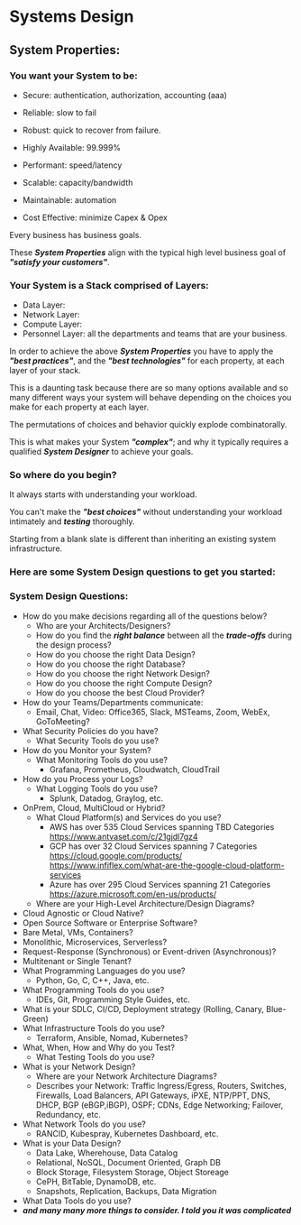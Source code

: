 # Systems Design

## System Properties:
### You want your System to be:

+ Secure: authentication, authorization, accounting (aaa)
+ Reliable: slow to fail

+ Robust:  quick to recover from failure.

+ Highly Available: 99.999%
+ Performant: speed/latency
+ Scalable: capacity/bandwidth
+ Maintainable: automation
+ Cost Effective:  minimize Capex & Opex

Every business has business goals.

These ***System Properties*** align with the typical high level business goal of ***"satisfy your customers"***.

### Your System is a Stack comprised of Layers:

* Data Layer:
* Network Layer:
* Compute Layer:
* Personnel Layer: all the departments and teams that are your business.

In order to achieve the above ***System Properties*** you have to apply the ***"best practices"***, and the ***"best technologies"*** for each property, at each layer of your stack.

This is a daunting task because there are so many options available and so many different ways your system will behave depending on the choices you make for each property at each layer.

The permutations of choices and behavior quickly explode combinatorally.

This is what makes your System ***"complex"***; and why it typically requires a qualified ***System Designer*** to achieve your goals.

### So where do you begin?

It always starts with understanding your workload.

You can't make the ***"best choices"*** without understanding your workload intimately and ***testing*** thoroughly.

Starting from a blank slate is different than inheriting an existing system infrastructure.

### Here are some System Design questions to get you started:

### System Design Questions:

+ How do you make decisions regarding all of the questions below?
  - Who are your Architects/Designers?
  - How do you find the ***right balance*** between all the ***trade-offs*** during the design process?
  - How do you choose the right Data Design?
  - How do you choose the right Database?
  - How do you choose the right Network Design?
  - How do you choose the right Compute Design?
  - How do you choose the best Cloud Provider?
+ How do your Teams/Departments communicate:
  - Email, Chat, Video: Office365, Slack, MSTeams, Zoom, WebEx, GoToMeeting?
+ What Security Policies do you have?
  - What Security Tools do you use?
+ How do you Monitor your System?
  - What Monitoring Tools do you use?
    - Grafana, Prometheus, Cloudwatch, CloudTrail
+ How do you Process your Logs?
  - What Logging Tools do you use?
    - Splunk, Datadog, Graylog, etc.
+ OnPrem, Cloud, MultiCloud or Hybrid?
  - What Cloud Platform(s) and Services do you use?
    - AWS has over 535 Cloud Services spanning TBD Categories https://www.antvaset.com/c/21gjdl7gz4
    - GCP has over 32 Cloud Services spanning 7 Categories https://cloud.google.com/products/ https://www.infiflex.com/what-are-the-google-cloud-platform-services
    - Azure has over 295 Cloud Services spanning 21 Categories https://azure.microsoft.com/en-us/products/
  - Where are your High-Level Architecture/Design Diagrams?
+ Cloud Agnostic or Cloud Native?
+ Open Source Software or Enterprise Software?
+ Bare Metal, VMs, Containers?
+ Monolithic, Microservices, Serverless?
+ Request-Response (Synchronous) or Event-driven (Asynchronous)?
+ Multitenant or Single Tenant?
+ What Programming Languages do you use?
  - Python, Go, C, C++, Java, etc.
+ What Programming Tools do you use?
  - IDEs, Git, Programming Style Guides, etc.
+ What is your SDLC, CI/CD, Deployment strategy (Rolling, Canary, Blue-Green)
+ What Infrastructure Tools do you use?
  - Terraform, Ansible, Nomad, Kubernetes?
+ What, When, How and Why do you Test?
  - What Testing Tools do you use?
+ What is your Network Design?
  - Where are your Network Architecture Diagrams?
  - Describes your Network: Traffic Ingress/Egress, Routers, Switches, Firewalls, Load Balancers, API Gateways, iPXE, NTP/PPT, DNS, DHCP, BGP (eBGP,iBGP), OSPF; CDNs, Edge Networking; Failover, Redundancy, etc.
+ What Network Tools do you use?
  - RANCID, Kubespray, Kubernetes Dashboard, etc.
+ What is your Data Design?
  - Data Lake, Wherehouse, Data Catalog
  - Relational, NoSQL, Document Oriented, Graph DB
  - Block Storage, Filesystem Storage, Object Storeage
  - CePH, BitTable, DynamoDB, etc.
  - Snapshots, Replication, Backups, Data Migration
+ What Data Tools do you use?
+ ***and many many more things to consider. I told you it was complicated***

